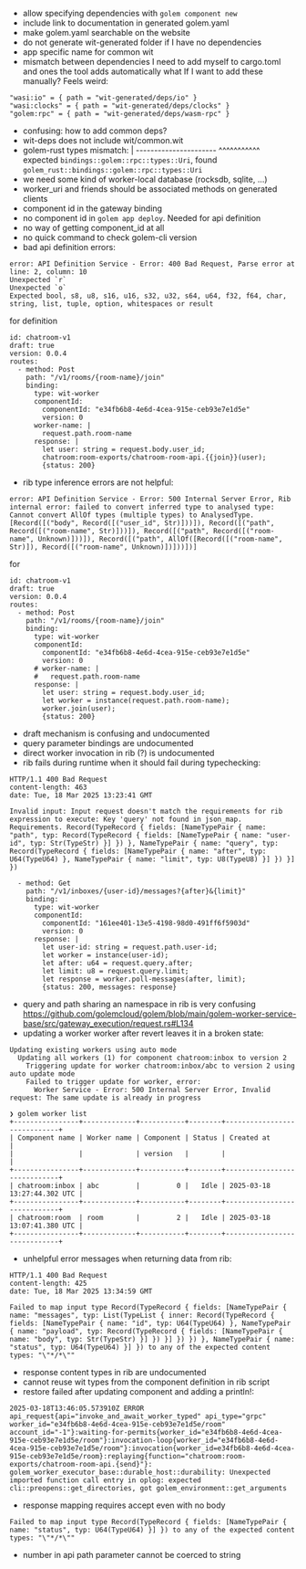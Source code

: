 * allow specifying dependencies with `golem component new`
* include link to documentation in generated golem.yaml
* make golem.yaml searchable on the website
* do not generate wit-generated folder if I have no dependencies
* app specific name for common wit
* mismatch between dependencies I need to add myself to cargo.toml and ones the tool adds automatically
  what If I want to add these manually? Feels weird:
```
"wasi:io" = { path = "wit-generated/deps/io" }
"wasi:clocks" = { path = "wit-generated/deps/clocks" }
"golem:rpc" = { path = "wit-generated/deps/wasm-rpc" }
```
* confusing: how to add common deps?
* wit-deps does not include wit/common.wit
* golem-rust types mismatch:
|                                  ---------------------- ^^^^^^^^^^^ expected `bindings::golem::rpc::types::Uri`, found `golem_rust::bindings::golem::rpc::types::Uri`
* we need some kind of worker-local database (rocksdb, sqlite, ...)
* worker_uri and friends should be associated methods on generated clients
* component id in the gateway binding
* no component id in `golem app deploy`. Needed for api definition
* no way of getting component_id at all
* no quick command to check golem-cli version
* bad api definition errors:
```
error: API Definition Service - Error: 400 Bad Request, Parse error at line: 2, column: 10
Unexpected `r`
Unexpected `o`
Expected bool, s8, u8, s16, u16, s32, u32, s64, u64, f32, f64, char, string, list, tuple, option, whitespaces or result
```
for definition
```
id: chatroom-v1
draft: true
version: 0.0.4
routes:
  - method: Post
    path: "/v1/rooms/{room-name}/join"
    binding:
      type: wit-worker
      componentId:
        componentId: "e34fb6b8-4e6d-4cea-915e-ceb93e7e1d5e"
        version: 0
      worker-name: |
        request.path.room-name
      response: |
        let user: string = request.body.user_id;
        chatroom:room-exports/chatroom-room-api.{{join}}(user);
        {status: 200}

```
* rib type inference errors are not helpful:
```
error: API Definition Service - Error: 500 Internal Server Error, Rib internal error: failed to convert inferred type to analysed type: Cannot convert AllOf types (multiple types) to AnalysedType. [Record([("body", Record([("user_id", Str)]))]), Record([("path", Record([("room-name", Str)]))]), Record([("path", Record([("room-name", Unknown)]))]), Record([("path", AllOf([Record([("room-name", Str)]), Record([("room-name", Unknown)])]))])]
```
for
```
id: chatroom-v1
draft: true
version: 0.0.4
routes:
  - method: Post
    path: "/v1/rooms/{room-name}/join"
    binding:
      type: wit-worker
      componentId:
        componentId: "e34fb6b8-4e6d-4cea-915e-ceb93e7e1d5e"
        version: 0
      # worker-name: |
      #   request.path.room-name
      response: |
        let user: string = request.body.user_id;
        let worker = instance(request.path.room-name);
        worker.join(user);
        {status: 200}

```
* draft mechanism is confusing and undocumented
* query parameter bindings are undocumented
* direct worker invocation in rib (?) is undocumented
* rib fails during runtime when it should fail during typechecking:
```
HTTP/1.1 400 Bad Request
content-length: 463
date: Tue, 18 Mar 2025 13:23:41 GMT

Invalid input: Input request doesn't match the requirements for rib expression to execute: Key 'query' not found in json_map. Requirements. Record(TypeRecord { fields: [NameTypePair { name: "path", typ: Record(TypeRecord { fields: [NameTypePair { name: "user-id", typ: Str(TypeStr) }] }) }, NameTypePair { name: "query", typ: Record(TypeRecord { fields: [NameTypePair { name: "after", typ: U64(TypeU64) }, NameTypePair { name: "limit", typ: U8(TypeU8) }] }) }] })
```
```
  - method: Get
    path: "/v1/inboxes/{user-id}/messages?{after}&{limit}"
    binding:
      type: wit-worker
      componentId:
        componentId: "161ee401-13e5-4198-98d0-491ff6f5903d"
        version: 0
      response: |
        let user-id: string = request.path.user-id;
        let worker = instance(user-id);
        let after: u64 = request.query.after;
        let limit: u8 = request.query.limit;
        let response = worker.poll-messages(after, limit);
        {status: 200, messages: response}
```
* query and path sharing an namespace in rib is very confusing https://github.com/golemcloud/golem/blob/main/golem-worker-service-base/src/gateway_execution/request.rs#L134
* updating a worker worker after revert leaves it in a broken state:
```
Updating existing workers using auto mode
  Updating all workers (1) for component chatroom:inbox to version 2
    Triggering update for worker chatroom:inbox/abc to version 2 using auto update mode
    Failed to trigger update for worker, error:
      Worker Service - Error: 500 Internal Server Error, Invalid request: The same update is already in progress
```
```
❯ golem worker list
+----------------+-------------+-----------+--------+-----------------------------+
| Component name | Worker name | Component | Status | Created at                  |
|                |             | version   |        |                             |
+----------------+-------------+-----------+--------+-----------------------------+
| chatroom:inbox | abc         |         0 |   Idle | 2025-03-18 13:27:44.302 UTC |
+----------------+-------------+-----------+--------+-----------------------------+
| chatroom:room  | room        |         2 |   Idle | 2025-03-18 13:07:41.380 UTC |
+----------------+-------------+-----------+--------+-----------------------------+
```
* unhelpful error messages when returning data from rib:
```
HTTP/1.1 400 Bad Request
content-length: 425
date: Tue, 18 Mar 2025 13:34:59 GMT

Failed to map input type Record(TypeRecord { fields: [NameTypePair { name: "messages", typ: List(TypeList { inner: Record(TypeRecord { fields: [NameTypePair { name: "id", typ: U64(TypeU64) }, NameTypePair { name: "payload", typ: Record(TypeRecord { fields: [NameTypePair { name: "body", typ: Str(TypeStr) }] }) }] }) }) }, NameTypePair { name: "status", typ: U64(TypeU64) }] }) to any of the expected content types: "\"*/*\""
```
* response content types in rib are undocumented
* cannot reuse wit types from the component definition in rib script
* restore failed after updating component and adding a println!:
```
2025-03-18T13:46:05.573910Z ERROR api_request{api="invoke_and_await_worker_typed" api_type="grpc" worker_id="e34fb6b8-4e6d-4cea-915e-ceb93e7e1d5e/room" account_id="-1"}:waiting-for-permits{worker_id="e34fb6b8-4e6d-4cea-915e-ceb93e7e1d5e/room"}:invocation-loop{worker_id="e34fb6b8-4e6d-4cea-915e-ceb93e7e1d5e/room"}:invocation{worker_id=e34fb6b8-4e6d-4cea-915e-ceb93e7e1d5e/room}:replaying{function="chatroom:room-exports/chatroom-room-api.{send}"}: golem_worker_executor_base::durable_host::durability: Unexpected imported function call entry in oplog: expected cli::preopens::get_directories, got golem_environment::get_arguments
```
* response mapping requires accept even with no body
```
Failed to map input type Record(TypeRecord { fields: [NameTypePair { name: "status", typ: U64(TypeU64) }] }) to any of the expected content types: "\"*/*\""
```
* number in api path parameter cannot be coerced to string
